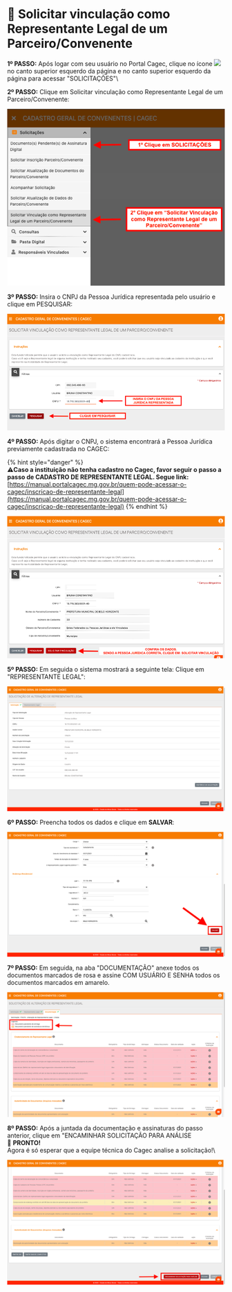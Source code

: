 # 🧩 Solicitar vinculação como Representante Legal de um Parceiro/Convenente

**1º PASSO:** Após logar com seu usuário no Portal Cagec, clique no ícone ![](https://firebasestorage.googleapis.com/v0/b/gitbook-28427.appspot.com/o/assets%2F-Lz3vtvsJLmY9bJtxnM8%2F-Lzx\_oPwFEjlGCK7zSKR%2F-Lzxigmhyxh\_PhDJ3CSK%2Fimage.png?alt=media\&token=dd615734-4b20-41b4-9a1f-8e08c00ae4d4) no canto superior esquerdo da página e no canto superior esquerdo da página para acessar "SOLICITAÇÕES"\


**2º PASSO:** Clique em Solicitar vinculação como Representante Legal de um Parceiro/Convenente:

![](<.gitbook/assets/01 alterar representnte Legal  (2).png>)

**3º PASSO:**  Insira o CNPJ da Pessoa Jurídica representada pelo usuário e clique em PESQUISAR:

![](<.gitbook/assets/2 (3).png>)

**4º PASSO:**  Após digitar o CNPJ, o sistema encontrará a Pessoa Jurídica previamente cadastrada no CAGEC:

{% hint style="danger" %}
\
⚠️**Caso a instituição não tenha cadastro no Cagec, favor seguir o passo a passo de CADASTRO DE REPRESENTANTE LEGAL. Segue link:**\
[https://manual.portalcagec.mg.gov.br/quem-pode-acessar-o-cagec/inscricao-de-representante-legal](https://manual.portalcagec.mg.gov.br/quem-pode-acessar-o-cagec/inscricao-de-representante-legal)
{% endhint %}

![](<.gitbook/assets/3 (3).png>)

**5º PASSO:** Em seguida o sistema mostrará a seguinte tela: Clique em \
"REPRESENTANTE LEGAL":

![](<.gitbook/assets/4 (3).png>)

**6º PASSO:** Preencha todos os dados e clique em **SALVAR**:

![](<.gitbook/assets/5 (3).png>)

**7º PASSO:** Em seguida, na aba "DOCUMENTAÇÃO" anexe todos os documentos marcados de rosa e assine COM USUÁRIO E SENHA todos os documentos marcados em amarelo.

![](<.gitbook/assets/7 (2).png>)

**8º PASSO:**  Após a juntada da documentação e assinaturas do passo anterior, clique em "ENCAMINHAR SOLICITAÇÃO PARA ANÁLISE\
🎩 **PRONTO!**\
Agora é só esperar que a equipe técnica do Cagec analise a solicitação!\


![](<.gitbook/assets/8 (2).png>)

